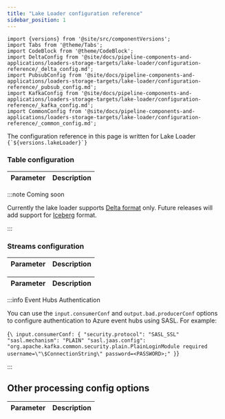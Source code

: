 ```yaml
---
title: "Lake Loader configuration reference"
sidebar_position: 1
---
```


```mdx-code-block
import {versions} from '@site/src/componentVersions';
import Tabs from '@theme/Tabs';
import CodeBlock from '@theme/CodeBlock';
import DeltaConfig from '@site/docs/pipeline-components-and-applications/loaders-storage-targets/lake-loader/configuration-reference/_delta_config.md';
import PubsubConfig from '@site/docs/pipeline-components-and-applications/loaders-storage-targets/lake-loader/configuration-reference/_pubsub_config.md';
import KafkaConfig from '@site/docs/pipeline-components-and-applications/loaders-storage-targets/lake-loader/configuration-reference/_kafka_config.md';
import CommonConfig from '@site/docs/pipeline-components-and-applications/loaders-storage-targets/lake-loader/configuration-reference/_common_config.md';
```

<p>The configuration reference in this page is written for Lake Loader <code>{`${versions.lakeLoader}`}</code></p>

### Table configuration

<Tabs groupId="format" queryString>
  <TabItem value="delta" label="Delta Lake" default>
    <table>
        <thead>
            <tr>
                <th>Parameter</th>
                <th>Description</th>
            </tr>
        </thead>
        <tbody>
          <DeltaConfig/>
        </tbody>
    </table>
  </TabItem>

  <TabItem value="iceberg" label="Iceberg">

:::note Coming soon

Currently the lake loader supports [Delta format](https://delta.io/) only. Future releases will add support for [Iceberg](https://iceberg.apache.org/) format.

:::

  </TabItem>
</Tabs>

### Streams configuration

<Tabs groupId="cloud" queryString>
  <TabItem value="gcp" label="GCP" default>
    <table>
        <thead>
            <tr>
                <th>Parameter</th>
                <th>Description</th>
            </tr>
        </thead>
        <tbody>
          <PubsubConfig/>
        </tbody>
    </table>
  </TabItem>
  <TabItem value="azure" label="Azure">
    <table>
        <thead>
            <tr>
                <th>Parameter</th>
                <th>Description</th>
            </tr>
        </thead>
        <tbody>
          <KafkaConfig/>
        </tbody>
    </table>

:::info Event Hubs Authentication

You can use the `input.consumerConf` and `output.bad.producerConf` options to configure authentication to Azure event hubs using SASL.  For example:

<CodeBlock>{`\
input.consumerConf: {
    "security.protocol": "SASL_SSL"
    "sasl.mechanism": "PLAIN"
    "sasl.jaas.config": "org.apache.kafka.common.security.plain.PlainLoginModule required username=\"\$ConnectionString\" password=<PASSWORD>;"
}`}</CodeBlock>

:::

  </TabItem>
</Tabs>

## Other processing config options

<table>
    <thead>
        <tr>
            <th>Parameter</th>
            <th>Description</th>
        </tr>
    </thead>
    <tbody>
      <CommonConfig/>
    </tbody>
</table>
